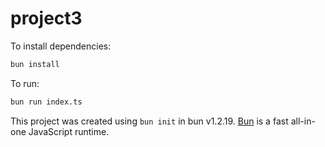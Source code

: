 # project3

To install dependencies:

```bash
bun install
```

To run:

```bash
bun run index.ts
```

This project was created using `bun init` in bun v1.2.19. [Bun](https://bun.com) is a fast all-in-one JavaScript runtime.
